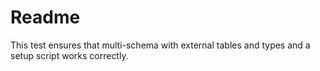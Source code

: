 # Readme

This test ensures that multi-schema with external tables and types and a setup script works correctly.
